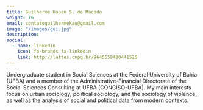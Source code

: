 ```yaml
---
title: Guilherme Kauan S. de Macedo
weight: 16
email: contatoguilhermekau@gmail.com
image: "/images/gui.jpg"
description: 
social:
  - name: linkedin
    icon: fa-brands fa-linkedin
    link: http://lattes.cnpq.br/9645559480441525
---
```


Undergraduate student in Social Sciences at the Federal University of Bahia (UFBA) and a member of the Administrative-Financial Directorate of the Social Sciences Consulting at UFBA (CONCISO-UFBA). My main interests focus on urban sociology, political sociology, and the sociology of violence, as well as the analysis of social and political data from modern contexts.